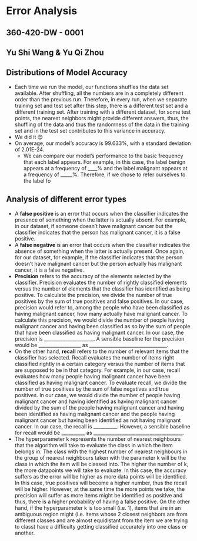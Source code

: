 # Error Analysis
## 360-420-DW - 0001
## Yu Shi Wang & Yu Qi Zhou

## Distributions of Model Accuracy
- Each time we run the model, our functions shuffles the data set available. After shuffling, all the numbers are in a completely different order than the previous run. Therefore, in every run, when we separate training set and test set after this step, there is a different test set and a different training set. After training with a different dataset, for some test points, the nearest neighbors might provide different answers, thus, the shuffling of the data and thus the randomness of the data in the training set and in the test set contributes to this variance in accuracy. 
- We did it 😊
- On average, our model’s accuracy is 99.633%, with a standard deviation of 2.01E-24. 
   - We can compare our model’s performance to the basic frequency that each label appears. For example, in this case, the label benign appears at a frequency of ____% and the label malignant appears at a frequency of _____%. Therefore, if we chose to refer ourselves to the label fo


## Analysis of different error types

- A **false positive** is an error that occurs when the classifier indicates the presence of something when the latter is actually absent. For example, in our dataset, if someone doesn’t have malignant cancer but the classifier indicates that the person has malignant cancer, it is a false positive. 
- A **false negative** is an error that occurs when the classifier indicates the absence of something when the latter is actually present. Once again, for our dataset, for example, if the classifier indicates that the person doesn’t have malignant cancer but the person actually has malignant cancer, it is a false negative. 
- **Precision** refers to the accuracy of the elements selected by the classifier. Precision evaluates the number of rightly classified elements versus the number of elements that the classifier has identified as being positive. To calculate the precision, we divide the number of true positives by the sum of true positives and false positives. In our case, precision would refer to, among the people who have been classified as having malignant cancer, how many actually have malignant cancer. To calculate this precision, we would divide the number of people having malignant cancer and having been classified as so by the sum of people that have been classified as having malignant cancer. In our case, the precision is _____________________. A sensible baseline for the precision would be __________________ as _________________________________. 
- On the other hand, **recall** refers to the number of relevant items that the classifier has selected. Recall evaluates the number of items right classified rightly in a certain category versus the number of items that are supposed to be in that category. For example, in our case, recall evaluates how many people having malignant cancer have been classified as having malignant cancer. To evaluate recall, we divide the number of true positives by the sum of false negatives and true positives. In our case, we would divide the number of people having malignant cancer and having identified as having malignant cancer divided by the sum of the people having malignant cancer and having been identified as having malignant cancer and the people having malignant cancer but having been identified as not having malignant cancer. In our case, the recall is __________. However, a sensible baseline for recall would be __________ as ______________________________________. 
- The hyperparameter k represents the number of nearest neighbours that the algorithm will take to evaluate the class in which the item belongs in. The class with the highest number of nearest neighbours in the group of nearest neighbours taken with the parameter k will be the class in which the item will be classed into. The higher the number of k, the more datapoints we will take to evaluate. In this case, the accuracy suffers as the error will be higher as more data points will be identified. In this case, true positives will become a higher number, thus the recall will be higher. However, at the same time the more points we take, the precision will suffer as more items might be identified as positive and thus, there is a higher probability of having a false positive. On the other hand, if the hyperparameter k is too small (i.e. 1), items that are in an ambiguous region might (i.e. items whose 2 closest neighbors are from different classes and are almost equidistant from the item we are trying to class) have a difficulty getting classified accurately into one class or another. 
	



